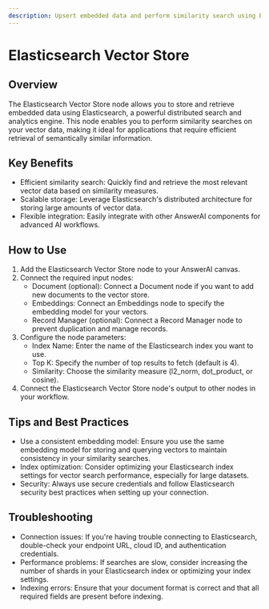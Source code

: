 ```yaml
---
description: Upsert embedded data and perform similarity search using Elasticsearch
---
```


# Elasticsearch Vector Store

## Overview

The Elasticsearch Vector Store node allows you to store and retrieve embedded data using Elasticsearch, a powerful distributed search and analytics engine. This node enables you to perform similarity searches on your vector data, making it ideal for applications that require efficient retrieval of semantically similar information.

## Key Benefits

- Efficient similarity search: Quickly find and retrieve the most relevant vector data based on similarity measures.
- Scalable storage: Leverage Elasticsearch's distributed architecture for storing large amounts of vector data.
- Flexible integration: Easily integrate with other AnswerAI components for advanced AI workflows.

## How to Use

1. Add the Elasticsearch Vector Store node to your AnswerAI canvas.
2. Connect the required input nodes:
   - Document (optional): Connect a Document node if you want to add new documents to the vector store.
   - Embeddings: Connect an Embeddings node to specify the embedding model for your vectors.
   - Record Manager (optional): Connect a Record Manager node to prevent duplication and manage records.
3. Configure the node parameters:
   - Index Name: Enter the name of the Elasticsearch index you want to use.
   - Top K: Specify the number of top results to fetch (default is 4).
   - Similarity: Choose the similarity measure (l2_norm, dot_product, or cosine).
4. Connect the Elasticsearch Vector Store node's output to other nodes in your workflow.

<!-- TODO: Add a screenshot of the Elasticsearch Vector Store node with its input and output connections -->

## Tips and Best Practices

- Use a consistent embedding model: Ensure you use the same embedding model for storing and querying vectors to maintain consistency in your similarity searches.
- Index optimization: Consider optimizing your Elasticsearch index settings for vector search performance, especially for large datasets.
- Security: Always use secure credentials and follow Elasticsearch security best practices when setting up your connection.

## Troubleshooting

- Connection issues: If you're having trouble connecting to Elasticsearch, double-check your endpoint URL, cloud ID, and authentication credentials.
- Performance problems: If searches are slow, consider increasing the number of shards in your Elasticsearch index or optimizing your index settings.
- Indexing errors: Ensure that your document format is correct and that all required fields are present before indexing.

<!-- TODO: Add a screenshot showing common error messages and their solutions -->